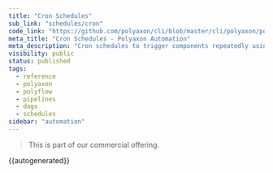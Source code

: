 ```yaml
---
title: "Cron Schedules"
sub_link: "schedules/cron"
code_link: "https://github.com/polyaxon/cli/blob/master/cli/polyaxon/polyflow/schedule/cron.py"
meta_title: "Cron Schedules - Polyaxon Automation"
meta_description: "Cron schedules to trigger components repeatedly using a cron definition."
visibility: public
status: published
tags:
  - reference
  - polyaxon
  - polyflow
  - pipelines
  - dags
  - schedules
sidebar: "automation"
---
```


<blockquote class="commercial">This is part of our commercial offering.</blockquote>

{{autogenerated}}
